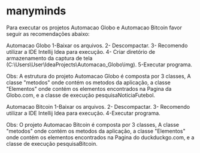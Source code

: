 # manyminds

Para executar os projetos Automacao Globo e Automacao Bitcoin favor seguir as recomendações abaixo:
 
   Automacao Globo
  1-Baixar os arquivos.
  2- Descompactar.
  3- Recomendo utilizar a IDE Intellij Idea para execução.
  4- Criar diretório de armazenamento da captura de tela (C:\Users\User\IdeaProjects\Automacao_Globo\img).
  5-Executar programa.

  Obs: A estrutura do projeto Automacao Globo é composta por 3 classes, A classe "metodos" onde contém os metodos da aplicação, a classe "Elementos" onde contém os elementos encontrados na Pagina da Globo.com, e a classe de execução pesquisaNoticiaFutebol.


   Automacao Bitcoin
  1-Baixar os arquivos.
  2- Descompactar.
  3- Recomendo utilizar a IDE Intellij Idea para execução.
  4-Executar programa.

  Obs: O projeto Automacao Bitcoin é composta por 3 classes, A classe "metodos" onde contém os metodos da aplicação, a classe "Elementos" onde contém os elementos encontrados na Pagina do duckduckgo.com, e a classe de execução pesquisaBitcoin.

  
  
